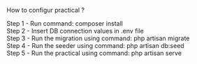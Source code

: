 How to configur practical ? <br>

Step 1 - Run command: composer install<br>
Step 2 - Insert DB connection values in .env file<br>
Step 3 - Run the migration using command: php artisan migrate<br>
Step 4 - Run the seeder using command: php artisan db:seed<br>
Step 5 - Run the practical using command: php artisan serve<br>
